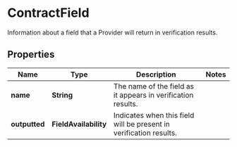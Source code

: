

# ContractField

Information about a field that a Provider will return in verification results.

## Properties

| Name | Type | Description | Notes |
|------------ | ------------- | ------------- | -------------|
|**name** | **String** | The name of the field as it appears in verification results. |  |
|**outputted** | **FieldAvailability** | Indicates when this field will be present in verification results. |  |




